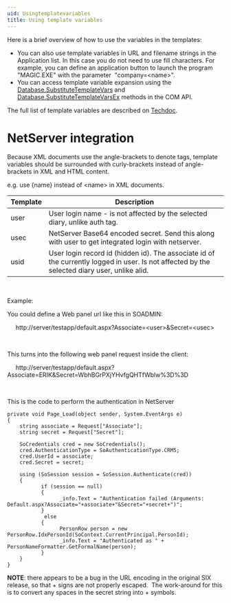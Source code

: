 ```yaml
---
uid: Usingtemplatevariables
title: Using template variables
---
```


Here is a brief overview of how to use the variables in the templates:

-   You can also use template variables in URL and filename strings in the Application list. In this case you do not need to use fill characters.
    For example, you can define an application button to launch the program "MAGIC.EXE" with the parameter  "company=&lt;name&gt;".
-   You can access template variable expansion using the [Database.SubstituteTemplateVars](SUPEROFFICEDBLib~Database~SubstituteTemplateVars.md) and [Database.SubstituteTemplateVarsEx](SUPEROFFICEDBLib~Database~SubstituteTemplateVarsEx.md) methods in the COM API.

The full list of template variables are described on [Techdoc](http://techdoc.superoffice.com/?sixTemplate.html).

NetServer integration
=====================

Because XML documents use the angle-brackets to denote tags, template variables should be surrounded with curly-brackets instead of angle-brackets in XML and HTML content.

e.g. use {name} instead of &lt;name&gt; in XML documents.

| Template     | Description                                                                                                                                             |
|------|----------------------------------------------------------------------------------------------------------------------------------------------|
| user | User login name - is not affected by the selected diary, unlike auth tag.                                                                    |
| usec | NetServer Base64 encoded secret. Send this along with user to get integrated login with netserver.                                           |
| usid | User login record id (hidden id). The associate id of the currently logged in user. Is not affected by the selected diary user, unlike alid. |

 

Example:

You could define a Web panel url like this in SOADMIN:

     http://server/testapp/default.aspx?Associate=&lt;user&gt;&Secret=&lt;usec&gt;

 

This turns into the following web panel request inside the client:

     http://server/testapp/default.aspx?Associate=ERIK&Secret=WbhBGrPXjYHvfgQHTfWblw%3D%3D

  

This is the code to perform the authentication in NetServer

``` 
private void Page_Load(object sender, System.EventArgs e)
{
    string associate = Request["Associate"];
    string secret = Request["Secret"];

    SoCredentials cred = new SoCredentials();
    cred.AuthenticationType = SoAuthenticationType.CRM5;
    cred.UserId = associate;
    cred.Secret = secret;

    using (SoSession session = SoSession.Authenticate(cred))
    {
           if (session == null)
           {
                 _info.Text = "Authentication failed (Arguments: Default.aspx?Associate="+associate+"&Secret="+secret+")";
           }
            else
           {
                 PersonRow person = new PersonRow.IdxPersonId(SoContext.CurrentPrincipal.PersonId);
                 _info.Text = "Authenticated as " + PersonNameFormatter.GetFormalName(person);
           }
    }
}
```

**NOTE**: there appears to be a bug in the URL encoding in the original SIX release, so that + signs are not properly escaped.  The work-around for this is to convert any spaces in the secret string into + symbols.